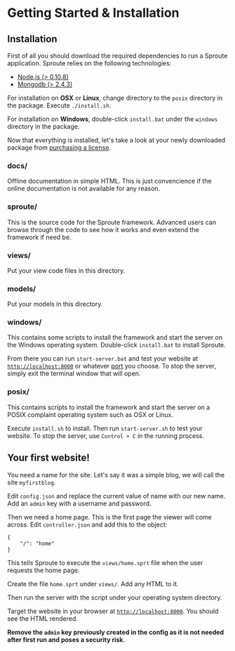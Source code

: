 # Getting Started &amp; Installation

## Installation

First of all you should download the required dependencies to run a Sproute application. Sproute relies on the following technologies:

- [Node.js (> 0.10.8)](http://nodejs.org)
- [Mongodb (> 2.4.3)](http://mongodb.org)

For installation on **OSX** or **Linux**, change directory to the `posix` directory in the package. Execute `./install.sh`.

For installation on **Windows**, double-click `install.bat` under the `windows` directory in the package.

Now that everything is installed, let's take a look at your newly downloaded package from [purchasing a license](/buy).

### docs/

Offline documentation in simple HTML. This is just convencience if the online documentation is not available for any reason.

### sproute/

This is the source code for the Sproute framework. Advanced users can browse through the code to see how it works and even extend the framework if need be.

### views/

Put your view code files in this directory.

### models/

Put your models in this directory.

### windows/

This contains some scripts to install the framework and start the server on the Windows operating system. Double-click `install.bat` to install Sproute. 

From there you can run `start-server.bat` and test your website at [`http://localhost:8000`](http://localhost:8000) or whatever [port](/docs/config#port) you choose. To stop the server, simply exit the terminal window that will open.

### posix/

This contains scripts to install the framework and start the server on a POSIX complaint operating system such as OSX or Linux.

Execute `install.sh` to install. Then run `start-server.sh` to test your website. To stop the server, use `Control + C` in the running process.

## Your first website!

You need a name for the site. Let's say it was a simple blog, we will call the site `myfirstblog`.

Edit `config.json` and replace the current value of name with our new name. Add an `admin` key with a username and password.

Then we need a home page. This is the first page the viewer will come across. Edit `controller.json` and add this to the object:

~~~
{
	"/": "home"
}
~~~

This tells Sproute to execute the `views/home.sprt` file when the user requests the home page.

Create the file `home.sprt` under `views/`. Add any HTML to it.

Then run the server with the script under your operating system directory.

Target the website in your browser at [`http://localhost:8000`](http://localhost:8000). You should see the HTML rendered.

**Remove the `admin` key previously created in the config as it is not needed after first run and poses a security risk.**